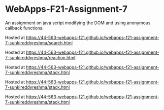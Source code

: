 # WebApps-F21-Assignment-7
An assignment on java script modifying the DOM and using anonymous callback functions.

Hosted at https://44-563-webapps-f21.github.io/webapps-f21-assignment-7-sunkireddyreshma/search.html

Hosted at https://44-563-webapps-f21.github.io/webapps-f21-assignment-7-sunkireddyreshma/reaction.html

Hosted at https://44-563-webapps-f21.github.io/webapps-f21-assignment-7-sunkireddyreshma/stack.html

Hosted at https://44-563-webapps-f21.github.io/webapps-f21-assignment-7-sunkireddyreshma/stack.html

Hosted at https://44-563-webapps-f21.github.io/webapps-f21-assignment-7-sunkireddyreshma/stack.html